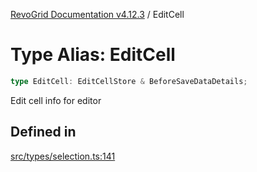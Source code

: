 [RevoGrid Documentation v4.12.3](README.md) / EditCell

# Type Alias: EditCell

```ts
type EditCell: EditCellStore & BeforeSaveDataDetails;
```

Edit cell info for editor

## Defined in

[src/types/selection.ts:141](https://github.com/revolist/revogrid/blob/d8faaf908685ef9767dc3ea8ccad1628e41fbf76/src/types/selection.ts#L141)
